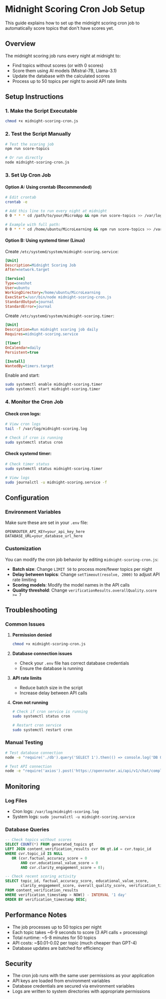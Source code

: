 # Midnight Scoring Cron Job Setup

This guide explains how to set up the midnight scoring cron job to automatically score topics that don't have scores yet.

## Overview

The midnight scoring job runs every night at midnight to:
- Find topics without scores (or with 0 scores)
- Score them using AI models (Mistral-7B, Llama-3.1)
- Update the database with the calculated scores
- Process up to 50 topics per night to avoid API rate limits

## Setup Instructions

### 1. Make the Script Executable
```bash
chmod +x midnight-scoring-cron.js
```

### 2. Test the Script Manually
```bash
# Test the scoring job
npm run score-topics

# Or run directly
node midnight-scoring-cron.js
```

### 3. Set Up Cron Job

#### Option A: Using crontab (Recommended)
```bash
# Edit crontab
crontab -e

# Add this line to run every night at midnight
0 0 * * * cd /path/to/your/MicroApp && npm run score-topics >> /var/log/midnight-scoring.log 2>&1

# Example with full path:
0 0 * * * cd /home/ubuntu/MicroLearning && npm run score-topics >> /var/log/midnight-scoring.log 2>&1
```

#### Option B: Using systemd timer (Linux)
Create `/etc/systemd/system/midnight-scoring.service`:
```ini
[Unit]
Description=Midnight Scoring Job
After=network.target

[Service]
Type=oneshot
User=ubuntu
WorkingDirectory=/home/ubuntu/MicroLearning
ExecStart=/usr/bin/node midnight-scoring-cron.js
StandardOutput=journal
StandardError=journal
```

Create `/etc/systemd/system/midnight-scoring.timer`:
```ini
[Unit]
Description=Run midnight scoring job daily
Requires=midnight-scoring.service

[Timer]
OnCalendar=daily
Persistent=true

[Install]
WantedBy=timers.target
```

Enable and start:
```bash
sudo systemctl enable midnight-scoring.timer
sudo systemctl start midnight-scoring.timer
```

### 4. Monitor the Cron Job

#### Check cron logs:
```bash
# View cron logs
tail -f /var/log/midnight-scoring.log

# Check if cron is running
sudo systemctl status cron
```

#### Check systemd timer:
```bash
# Check timer status
sudo systemctl status midnight-scoring.timer

# View logs
sudo journalctl -u midnight-scoring.service -f
```

## Configuration

### Environment Variables
Make sure these are set in your `.env` file:
```env
OPENROUTER_API_KEY=your_api_key_here
DATABASE_URL=your_database_url_here
```

### Customization
You can modify the cron job behavior by editing `midnight-scoring-cron.js`:

- **Batch size**: Change `LIMIT 50` to process more/fewer topics per night
- **Delay between topics**: Change `setTimeout(resolve, 2000)` to adjust API rate limiting
- **Scoring models**: Modify the model names in the API calls
- **Quality threshold**: Change `verificationResults.overallQuality.score >= 7`

## Troubleshooting

### Common Issues

1. **Permission denied**
   ```bash
   chmod +x midnight-scoring-cron.js
   ```

2. **Database connection issues**
   - Check your `.env` file has correct database credentials
   - Ensure the database is running

3. **API rate limits**
   - Reduce batch size in the script
   - Increase delay between API calls

4. **Cron not running**
   ```bash
   # Check if cron service is running
   sudo systemctl status cron
   
   # Restart cron service
   sudo systemctl restart cron
   ```

### Manual Testing
```bash
# Test database connection
node -e "require('./db').query('SELECT 1').then(() => console.log('DB OK')).catch(console.error)"

# Test API connection
node -e "require('axios').post('https://openrouter.ai/api/v1/chat/completions', {model: 'mistralai/mistral-7b-instruct', messages: [{role: 'user', content: 'test'}]}, {headers: {Authorization: 'Bearer ' + process.env.OPENROUTER_API_KEY}}).then(() => console.log('API OK')).catch(console.error)"
```

## Monitoring

### Log Files
- Cron logs: `/var/log/midnight-scoring.log`
- System logs: `sudo journalctl -u midnight-scoring.service`

### Database Queries
```sql
-- Check topics without scores
SELECT COUNT(*) FROM generated_topics gt
LEFT JOIN content_verification_results cvr ON gt.id = cvr.topic_id
WHERE cvr.topic_id IS NULL 
   OR (cvr.factual_accuracy_score = 0 
       AND cvr.educational_value_score = 0 
       AND cvr.clarity_engagement_score = 0);

-- Check recent scoring activity
SELECT topic_id, factual_accuracy_score, educational_value_score, 
       clarity_engagement_score, overall_quality_score, verification_timestamp
FROM content_verification_results 
WHERE verification_timestamp > NOW() - INTERVAL '1 day'
ORDER BY verification_timestamp DESC;
```

## Performance Notes

- The job processes up to 50 topics per night
- Each topic takes ~6-9 seconds to score (3 API calls + processing)
- Total runtime: ~5-8 minutes for 50 topics
- API costs: ~$0.01-0.02 per topic (much cheaper than GPT-4)
- Database updates are batched for efficiency

## Security

- The cron job runs with the same user permissions as your application
- API keys are loaded from environment variables
- Database credentials are secured via environment variables
- Logs are written to system directories with appropriate permissions

